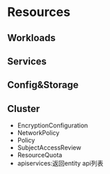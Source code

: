 # Resources
## Workloads
## Services
## Config&Storage
## Cluster
- EncryptionConfiguration
- NetworkPolicy
- Policy
- SubjectAccessReview
- ResourceQuota
- apiservices:返回entity api列表
